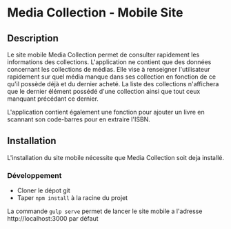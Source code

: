 Media Collection - Mobile Site
=============

## Description
Le site mobile Media Collection permet de consulter rapidement les informations des collections.
L'application ne contient que des données concernant les collections de médias. Elle vise à renseigner l'utilisateur rapidement sur quel média manque dans ses collection en fonction de ce qu'il possède déjà et du dernier acheté.
La liste des collections n'affichera que le dernier élément possédé d'une collection ainsi que tout ceux manquant précédant ce dernier.

L'application contient également une fonction pour ajouter un livre en scannant son code-barres pour en extraire l'ISBN.

## Installation

L'installation du site mobile nécessite que Media Collection soit deja installé.

### Développement

 - Cloner le dépot git
 - Taper `npm install` à la racine du projet

La commande `gulp serve` permet de lancer le site mobile a l'adresse http://localhost:3000 par défaut
